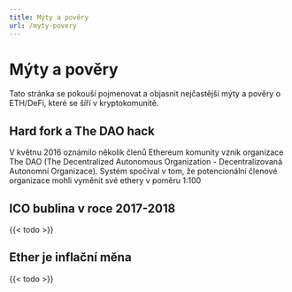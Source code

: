 ```yaml
---
title: Mýty a pověry
url: /myty-povery
---
```


# Mýty a pověry

Tato stránka se pokouší pojmenovat a objasnit nejčastější mýty a pověry o ETH/DeFi, které se šíří v kryptokomunitě.



## Hard fork a The DAO hack

V květnu 2016 oznámilo několik členů Ethereum komunity vznik organizace The DAO (The Decentralized Autonomous Organization - Decentralizovaná Autonomní Organizace). Systém spočíval v tom, že potencionální členové organizace mohli vyměnit své ethery v poměru 1:100

## ICO bublina v roce 2017-2018

{{< todo >}}

## Ether je inflační měna

{{< todo >}}

